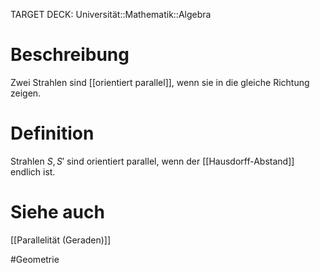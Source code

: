 TARGET DECK: Universität::Mathematik::Algebra

# Beschreibung
Zwei Strahlen sind [[orientiert parallel]], wenn sie in die gleiche Richtung zeigen.

# Definition
Strahlen $S, S'$ sind orientiert parallel, wenn der [[Hausdorff-Abstand]] endlich ist.


# Siehe auch
[[Parallelität (Geraden)]]






$\newcommand{\Q}{\mathbb Q}$
$\newcommand{\R}{\mathbb R}$
$\newcommand{\C}{\mathbb C}$
$\newcommand{\F}{\mathbb F}$
$\newcommand{\Z}{\mathbb Z}$
$\newcommand{\N}{\mathbb N}$
$\newcommand{\a}{\alpha}$

#Geometrie



